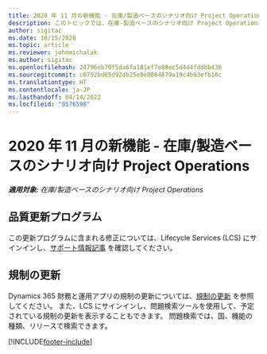 ```yaml
---
title: 2020 年 11 月の新機能 - 在庫/製造ベースのシナリオ向け Project Operations
description: このトピックでは、在庫-製造ベースのシナリオ向け Project Operations の 2020 年 11 月リリースで利用可能な品質更新について説明します。
author: sigitac
ms.date: 10/15/2020
ms.topic: article
ms.reviewer: johnmichalak
ms.author: sigitac
ms.openlocfilehash: 24796eb70f5da6fa181ef7e88ec5d4d4fddbb436
ms.sourcegitcommit: c0792bd65d92db25e0e8864879a19c4b93efb10c
ms.translationtype: HT
ms.contentlocale: ja-JP
ms.lasthandoff: 04/14/2022
ms.locfileid: "8576598"
---
```

# <a name="whats-new-november-2020---project-operations-for-stockedproduction-based-scenarios"></a>2020 年 11 月の新機能 - 在庫/製造ベースのシナリオ向け Project Operations

_**適用対象:** 在庫/製造ベースのシナリオ向け Project Operations_

## <a name="quality-updates"></a>品質更新プログラム

この更新プログラムに含まれる修正については、Lifecycle Services (LCS) にサインインし、[サポート情報記事](https://fix.lcs.dynamics.com/Issue/Details?bugId=488609&amp;dbType=3&amp;qc=8251e8e1d5e2386de850599926c1adc3fec8e2ba25308036d22cdfe0a1c28fc7) を確認してください。

## <a name="regulatory-updates"></a>規制の更新

Dynamics 365 財務と運用アプリの規制の更新については、[規制の更新](/dynamics365/finance/localizations/regulatory-updates) を参照してください。 また、LCS にサインインし、問題検索ツールを使用して、予定されている規制の更新を表示することもできます。 問題検索では、国、機能の種類、リリースで検索できます。


[!INCLUDE[footer-include](../../includes/footer-banner.md)]